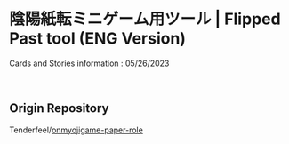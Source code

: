 # 陰陽紙転ミニゲーム用ツール | Flipped Past tool (ENG Version)
Cards and Stories information : 05/26/2023




&nbsp;
## Origin Repository
Tenderfeel/[onmyojigame-paper-role](https://github.com/Tenderfeel/onmyojigame-paper-role)
